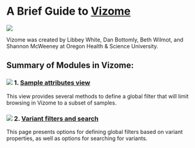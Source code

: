 # A Brief Guide to [**Vizome**](http://www.vizome.org)

![](images/vizome_main.png)

Vizome was created by Libbey White, Dan Bottomly, Beth Wilmot, and Shannon McWeeney at Oregon Health & Science University.

## Summary of Modules in Vizome:

### ![](images/samples_bar.png) 1. [Sample attributes view](http://www.vizome.org/aml/)

This view provides several methods to define a global filter that will limit browsing in Vizome to a subset of samples.

### ![](images/variants.png) 2. [Variant filters and search](http://www.vizome.org/aml/variant_filter/)

This page presents options for defining global filters based on variant properties, as well as options for searching for variants.

